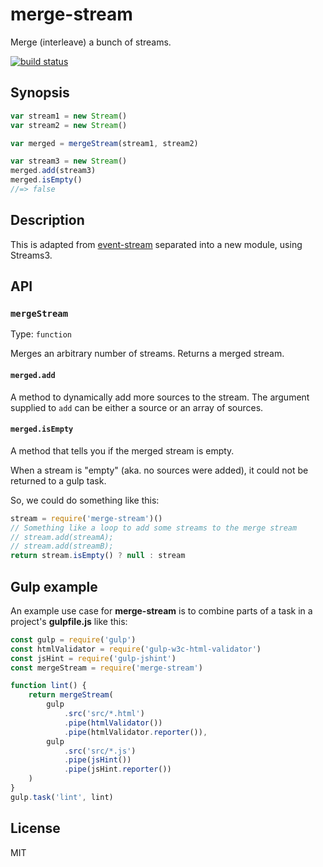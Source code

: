 # merge-stream

Merge (interleave) a bunch of streams.

[![build status](https://secure.travis-ci.org/grncdr/merge-stream.svg?branch=master)](http://travis-ci.org/grncdr/merge-stream)

## Synopsis

```javascript
var stream1 = new Stream()
var stream2 = new Stream()

var merged = mergeStream(stream1, stream2)

var stream3 = new Stream()
merged.add(stream3)
merged.isEmpty()
//=> false
```

## Description

This is adapted from [event-stream](https://github.com/dominictarr/event-stream) separated into a new module, using Streams3.

## API

### `mergeStream`

Type: `function`

Merges an arbitrary number of streams. Returns a merged stream.

#### `merged.add`

A method to dynamically add more sources to the stream. The argument supplied to `add` can be either a source or an array of sources.

#### `merged.isEmpty`

A method that tells you if the merged stream is empty.

When a stream is "empty" (aka. no sources were added), it could not be returned to a gulp task.

So, we could do something like this:

```js
stream = require('merge-stream')()
// Something like a loop to add some streams to the merge stream
// stream.add(streamA);
// stream.add(streamB);
return stream.isEmpty() ? null : stream
```

## Gulp example

An example use case for **merge-stream** is to combine parts of a task in a project's **gulpfile.js** like this:

```js
const gulp = require('gulp')
const htmlValidator = require('gulp-w3c-html-validator')
const jsHint = require('gulp-jshint')
const mergeStream = require('merge-stream')

function lint() {
    return mergeStream(
        gulp
            .src('src/*.html')
            .pipe(htmlValidator())
            .pipe(htmlValidator.reporter()),
        gulp
            .src('src/*.js')
            .pipe(jsHint())
            .pipe(jsHint.reporter())
    )
}
gulp.task('lint', lint)
```

## License

MIT
